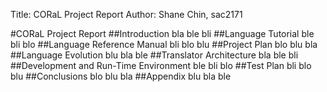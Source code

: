 Title: CORaL Project Report
Author: Shane Chin, sac2171  

#CORaL Project Report
##Introduction
bla ble bli
##Language Tutorial
ble bli blo
##Language Reference Manual
bli blo blu
##Project Plan
blo blu bla
##Language Evolution
blu bla ble
##Translator Architecture
bla ble bli
##Development and Run-Time Environment
ble bli blo
##Test Plan
bli blo blu
##Conclusions
blo blu bla
##Appendix
blu bla ble
